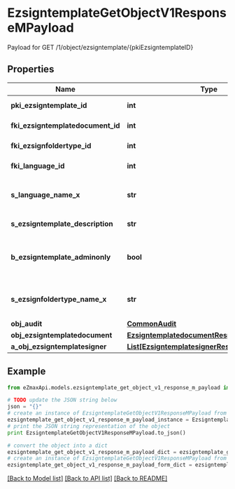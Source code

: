 # EzsigntemplateGetObjectV1ResponseMPayload

Payload for GET /1/object/ezsigntemplate/{pkiEzsigntemplateID}

## Properties
Name | Type | Description | Notes
------------ | ------------- | ------------- | -------------
**pki_ezsigntemplate_id** | **int** | The unique ID of the Ezsigntemplate | 
**fki_ezsigntemplatedocument_id** | **int** | The unique ID of the Ezsigntemplatedocument | [optional] 
**fki_ezsignfoldertype_id** | **int** | The unique ID of the Ezsignfoldertype. | 
**fki_language_id** | **int** | The unique ID of the Language.  Valid values:  |Value|Description| |-|-| |1|French| |2|English| | 
**s_language_name_x** | **str** | The Name of the Language in the language of the requester | 
**s_ezsigntemplate_description** | **str** | The description of the Ezsigntemplate | 
**b_ezsigntemplate_adminonly** | **bool** | Whether the Ezsigntemplate can be accessed by admin users only (eUserType&#x3D;Normal) | 
**s_ezsignfoldertype_name_x** | **str** | The name of the Ezsignfoldertype in the language of the requester | 
**obj_audit** | [**CommonAudit**](CommonAudit.md) |  | 
**obj_ezsigntemplatedocument** | [**EzsigntemplatedocumentResponse**](EzsigntemplatedocumentResponse.md) |  | [optional] 
**a_obj_ezsigntemplatesigner** | [**List[EzsigntemplatesignerResponseCompound]**](EzsigntemplatesignerResponseCompound.md) |  | 

## Example

```python
from eZmaxApi.models.ezsigntemplate_get_object_v1_response_m_payload import EzsigntemplateGetObjectV1ResponseMPayload

# TODO update the JSON string below
json = "{}"
# create an instance of EzsigntemplateGetObjectV1ResponseMPayload from a JSON string
ezsigntemplate_get_object_v1_response_m_payload_instance = EzsigntemplateGetObjectV1ResponseMPayload.from_json(json)
# print the JSON string representation of the object
print EzsigntemplateGetObjectV1ResponseMPayload.to_json()

# convert the object into a dict
ezsigntemplate_get_object_v1_response_m_payload_dict = ezsigntemplate_get_object_v1_response_m_payload_instance.to_dict()
# create an instance of EzsigntemplateGetObjectV1ResponseMPayload from a dict
ezsigntemplate_get_object_v1_response_m_payload_form_dict = ezsigntemplate_get_object_v1_response_m_payload.from_dict(ezsigntemplate_get_object_v1_response_m_payload_dict)
```
[[Back to Model list]](../README.md#documentation-for-models) [[Back to API list]](../README.md#documentation-for-api-endpoints) [[Back to README]](../README.md)


